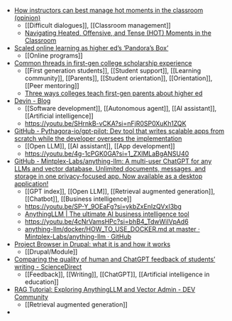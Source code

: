 - [How instructors can best manage hot moments in the classroom (opinion)](https://www.insidehighered.com/opinion/career-advice/2024/03/14/how-instructors-can-best-manage-hot-moments-classroom-opinion?mc_cid=efa41c2685)
	- [[Difficult dialogues]], [[Classroom management]]
	- [Navigating Heated, Offensive, and Tense (HOT) Moments in the Classroom](https://ctl.columbia.edu/resources-and-technology/resources/navigating-hot-moments/)
- [Scaled online learning as higher ed’s ‘Pandora’s Box’](https://www.insidehighered.com/opinion/blogs/learning-innovation/2024/03/14/scaled-online-learning-higher-eds-pandoras-box?mc_cid=efa41c2685)
	- [[Online programs]]
- [Common threads in first-gen college scholarship experience](https://www.insidehighered.com/news/student-success/college-experience/2024/03/13/common-threads-first-gen-college-scholarship)
	- [[First generation students]], [[Student support]], [[Learning community]], [[Parents]], [[Student orientation]], [[Orientation]], [[Peer mentoring]]
	- [Three ways colleges teach first-gen parents about higher ed](https://www.insidehighered.com/news/student-success/college-experience/2023/10/13/three-ways-colleges-teach-first-gen-parents)
- [Devin - Blog](https://www.cognition-labs.com/blog)
	- [[Software development]], [[Autonomous agent]], [[AI assistant]], [[Artificial intelligence]]
	- https://youtu.be/SHrnkB-vCKA?si=nFjR0SP0XuKh1ZQK
- [GitHub - Pythagora-io/gpt-pilot: Dev tool that writes scalable apps from scratch while the developer oversees the implementation](https://github.com/Pythagora-io/gpt-pilot)
	- [[Open LLM]], [[AI assistant]], [[App development]]
	- https://youtu.be/4g-1cPGK0GA?si=1_ZXlMLaBgANSU40
- [GitHub - Mintplex-Labs/anything-llm: A multi-user ChatGPT for any LLMs and vector database. Unlimited documents, messages, and storage in one privacy-focused app. Now available as a desktop application!](https://github.com/Mintplex-Labs/anything-llm?tab=readme-ov-file)
	- [[GPT index]], [[Open LLM]], [[Retrieval augmented generation]], [[Chatbot]], [[Business intelligence]]
	- https://youtu.be/SP-Y_9OEaFg?si=ykbZxEnIzQVxI3bg
	- [AnythingLLM | The ultimate AI business intelligence tool](https://useanything.com/)
	- https://youtu.be/4cNrVamsHPc?si=bhB4_TdwWiIVpAd6
	- [anything-llm/docker/HOW_TO_USE_DOCKER.md at master · Mintplex-Labs/anything-llm · GitHub](https://github.com/Mintplex-Labs/anything-llm/blob/master/docker/HOW_TO_USE_DOCKER.md#recommend-way-to-run-dockerized-anythingllm)
- [Project Browser in Drupal: what it is and how it works](https://imagexmedia.com/blog/drupal-project-browser)
	- [[Drupal/Module]]
- [Comparing the quality of human and ChatGPT feedback of students’ writing - ScienceDirect](https://www.sciencedirect.com/science/article/pii/S0959475224000215?dgcid=author)
	- [[Feedback]], [[Writing]], [[ChatGPT]], [[Artificial intelligence in education]]
- [RAG Tutorial: Exploring AnythingLLM and Vector Admin - DEV Community](https://dev.to/worldlinetech/rag-tutorial-exploring-anythingllm-and-vector-admin-4i3c)
	- [[Retrieval augmented generation]]
-